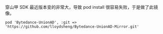 穿山甲 SDK 最近版本变的非常大，导致 pod install 很容易失败，于是做了此镜像。

```
pod 'Bytedance-UnionAD', :git => 'https://github.com/lloydsheng/Bytedance-UnionAD-Mirror.git'
```